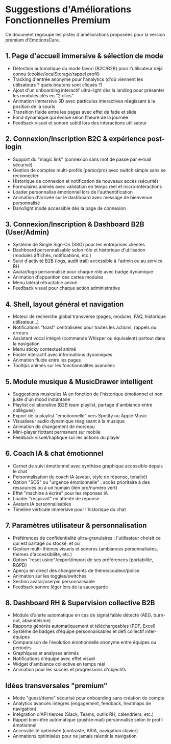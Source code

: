 
# Suggestions d'Améliorations Fonctionnelles Premium

Ce document regroupe les pistes d'améliorations proposées pour la version premium d'EmotionsCare.

## 1. Page d'accueil immersive & sélection de mode
- Détection automatique du mode favori (B2C/B2B) pour l'utilisateur déjà connu (cookie/localStorage/rappel profil)
- Tracking d'entrée anonyme pour l'analytics (d'où viennent les utilisateurs ? quels boutons sont cliqués ?)
- Ajout d'un onboarding interactif ultra-light dès la landing pour présenter les modules clés en "2 clics"
- Animation immersive 3D avec particules interactives réagissant à la position de la souris
- Transition fluide entre les pages avec effet de fade et slide
- Fond dynamique qui évolue selon l'heure de la journée
- Feedback visuel et sonore subtil lors des interactions utilisateur

## 2. Connexion/Inscription B2C & expérience post-login
- Support du "magic link" (connexion sans mot de passe par e‑mail sécurisé)
- Gestion de comptes multi-profils (perso/pro) avec switch simple sans se reconnecter
- Historique de connexion et notification de nouveaux accès (sécurité)
- Formulaires animés avec validation en temps réel et micro-interactions
- Loader personnalisé émotionnel lors de l'authentification
- Animation d'arrivée sur le dashboard avec message de bienvenue personnalisé
- Dark/light mode accessible dès la page de connexion

## 3. Connexion/Inscription & Dashboard B2B (User/Admin)
- Système de Single Sign‑On (SSO) pour les entreprises clientes
- Dashboard personnalisable selon rôle et historique d'utilisation (modules affichés, notifications, etc.)
- Suivi d'activité B2B (logs, audit trail) accessible à l'admin ou au service RH
- Avatar/logo personnalisé pour chaque rôle avec badge dynamique
- Animation d'apparition des cartes modules
- Menu latéral rétractable animé
- Feedback visuel pour chaque action administrative

## 4. Shell, layout général et navigation
- Moteur de recherche global transverse (pages, modules, FAQ, historique utilisateur…)
- Notifications "toast" centralisées pour toutes les actions, rappels ou erreurs
- Assistant vocal intégré (commande Whisper ou équivalent) partout dans la navigation
- Menu sticky contextuel animé
- Footer interactif avec informations dynamiques
- Animation fluide entre les pages
- Tooltips animés sur les fonctionnalités avancées

## 5. Module musique & MusicDrawer intelligent
- Suggestions musicales IA en fonction de l'historique émotionnel et non juste d'un mood instantané
- Playlist collaborative (B2B team playlist, partage d'ambiance entre collègues)
- Export de la playlist "émotionnelle" vers Spotify ou Apple Music
- Visualiseur audio dynamique réagissant à la musique
- Animation de changement de morceau
- Mini-player flottant permanent sur mobile
- Feedback visuel/haptique sur les actions du player

## 6. Coach IA & chat émotionnel
- Carnet de suivi émotionnel avec synthèse graphique accessible depuis le chat
- Personnalisation du coach IA (avatar, style de réponse, tonalité)
- Option "SOS" ou "urgence émotionnelle" : accès prioritaire à des ressources ou à un humain (lien pro/numéro vert)
- Effet "machine à écrire" pour les réponses IA
- Loader "respirant" en attente de réponse
- Avatars IA personnalisables
- Timeline verticale immersive pour l'historique du chat

## 7. Paramètres utilisateur & personnalisation
- Préférences de confidentialité ultra-granulaires : l'utilisateur choisit ce qui est partagé ou stocké, et où
- Gestion multi-thèmes visuels et sonores (ambiances personnalisées, thèmes d'accessibilité, etc.)
- Option "reset usine"/export/import de ses préférences (portabilité, RGPD)
- Aperçu en direct des changements de thème/couleur/police
- Animation sur les toggles/switches
- Section avatar/userpic personnalisable
- Feedback sonore léger lors de la sauvegarde

## 8. Dashboard RH & Supervision collective B2B
- Module d'alerte automatique en cas de signal faible détecté (AEG, burn-out, absentéisme)
- Rapports générés automatiquement et téléchargeables (PDF, Excel)
- Système de badges d'équipe personnalisables et défi collectif inter-équipes
- Comparaison de l'évolution émotionnelle anonyme entre équipes ou périodes
- Graphiques et analyses animés
- Notifications d'équipe avec effet visuel
- Widget d'ambiance collective en temps réel
- Animation pour les succès et progressions d'objectifs

## Idées transversales "premium"
- Mode "guest/demo" sécurisé pour onboarding sans création de compte
- Analytics avancés intégrés (engagement, feedback, heatmaps de navigation)
- Intégration d'API tierces (Slack, Teams, outils RH, calendriers, etc.)
- Rappel bien-être automatique (push/e‑mail) personnalisé selon le profil émotionnel
- Accessibilité optimisée (contraste, ARIA, navigation clavier)
- Animations optimisées pour ne jamais ralentir la navigation
